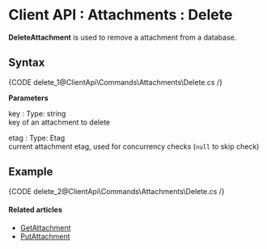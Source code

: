 # Client API : Attachments : Delete

**DeleteAttachment** is used to remove a attachment from a database.

## Syntax

{CODE delete_1@ClientApi\Commands\Attachments\Delete.cs /}

**Parameters**   

key
:   Type: string   
key of an attachment to delete

etag
:   Type: Etag   
current attachment etag, used for concurrency checks (`null` to skip check)

## Example

{CODE delete_2@ClientApi\Commands\Attachments\Delete.cs /}

#### Related articles

- [GetAttachment](../../../client-api/commands/attachments/get)  
- [PutAttachment](../../../client-api/commands/attachments/put)  